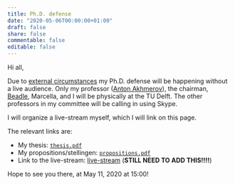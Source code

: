 ```yaml
---
title: Ph.D. defense
date: "2020-05-06T00:00:00+01:00"
draft: false
share: false
commentable: false
editable: false
---
```


Hi all,

Due to [external circumstances](https://lmgtfy.com/?q=corona+crisis) my Ph.D. defense will be happening without a live audience.
Only my professor ([Anton Akhmerov](https://antonakhmerov.org/)), the chairman, [Beadle](https://en.wikipedia.org/wiki/Beadle), Marcella, and I will be physically at the TU Delft.
The other professors in my committee will be calling in using Skype.

I will organize a live-stream myself, which I will link on this page.

The relevant links are:
- My thesis: [`thesis.pdf`](http://files.nijho.lt/thesis.pdf)
- My propositions/stellingen: [`propositions.pdf`](http://files.nijho.lt/propositions.pdf)
- Link to the live-stream: [live-stream](https://www.youtube.com/watch?v=oHg5SJYRHA0) (**STILL NEED TO ADD THIS!!!!**)

Hope to see you there, at May 11, 2020 at 15:00!
